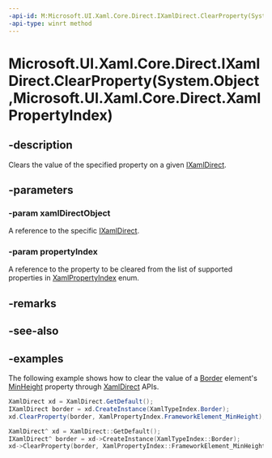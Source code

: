 ```yaml
---
-api-id: M:Microsoft.UI.Xaml.Core.Direct.IXamlDirect.ClearProperty(System.Object,Microsoft.UI.Xaml.Core.Direct.XamlPropertyIndex)
-api-type: winrt method
---
```


# Microsoft.UI.Xaml.Core.Direct.IXamlDirect.ClearProperty(System.Object,Microsoft.UI.Xaml.Core.Direct.XamlPropertyIndex)

<!--
public void ClearProperty (object xamlDirectObject, Microsoft.UI.Xaml.Core.Direct.XamlPropertyIndex propertyIndex);
-->


## -description

Clears the value of the specified property on a given [IXamlDirect](ixamldirect.md).

## -parameters

### -param xamlDirectObject

A reference to the specific [IXamlDirect](ixamldirect.md).

### -param propertyIndex

A reference to the property to be cleared from the list of supported properties in [XamlPropertyIndex](xamlpropertyindex.md) enum.

## -remarks

## -see-also

## -examples

The following example shows how to clear the value of a [Border](/uwp/api/windows.ui.xaml.controls.border) element's [MinHeight](/uwp/api/windows.ui.xaml.frameworkelement.minheight) property through [XamlDirect](xamldirect.md) APIs.

```C#
XamlDirect xd = XamlDirect.GetDefault();
IXamlDirect border = xd.CreateInstance(XamlTypeIndex.Border);
xd.ClearProperty(border, XamlPropertyIndex.FrameworkElement_MinHeight);
```

```CPP
XamlDirect^ xd = XamlDirect::GetDefault();
IXamlDirect^ border = xd->CreateInstance(XamlTypeIndex::Border);
xd->ClearProperty(border, XamlPropertyIndex::FrameworkElement_MinHeight);
```
